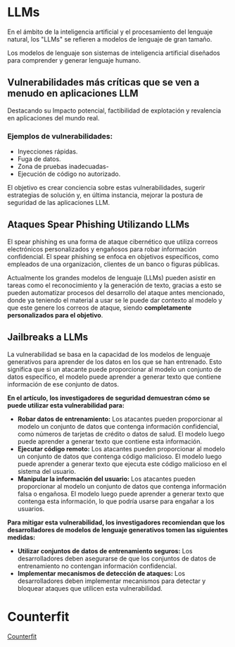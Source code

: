 # LLMs

En el ámbito de la inteligencia artificial y el procesamiento del lenguaje natural, los "LLMs" se refieren a modelos de lenguaje de gran tamaño.

Los modelos de lenguaje son sistemas de inteligencia artificial diseñados para comprender y generar lenguaje humano.

## Vulnerabilidades más críticas que se ven a menudo en aplicaciones LLM

Destacando su Impacto potencial, factibilidad de explotación y revalencia en aplicaciones del mundo real.

### Ejemplos de vulnerabilidades:

* Inyecciones rápidas.
* Fuga de datos.
* Zona de pruebas inadecuadas-
* Ejecución de código no autorizado.

El objetivo es crear conciencia sobre estas vulnerabilidades, sugerir estrategias de solución y, en última instancia, mejorar la postura de seguridad de las aplicaciones LLM.

## Ataques Spear Phishing Utilizando LLMs

El spear phishing es una forma de ataque cibernético que utiliza correos electrónicos personalizados y engañosos para robar información confidencial. El spear phishing se enfoca en objetivos específicos, como empleados de una organización, clientes de un banco o figuras públicas.

Actualmente los grandes modelos de lenguaje (LLMs) pueden asistir en tareas como el reconocimiento y la generación de texto, gracias a esto se pueden automatizar procesos del desarrollo del ataque antes mencionado, donde ya teniendo el material a usar se le puede dar contexto al modelo y que este genere los correos de ataque, siendo **completamente personalizados para el objetivo**.

## Jailbreaks a LLMs

La vulnerabilidad se basa en la capacidad de los modelos de lenguaje generativos para aprender de los datos en los que se han entrenado. Esto significa que si un atacante puede proporcionar al modelo un conjunto de datos específico, el modelo puede aprender a generar texto que contiene información de ese conjunto de datos.

**En el artículo, los investigadores de seguridad demuestran cómo se puede utilizar esta vulnerabilidad para:**

* **Robar datos de entrenamiento:** Los atacantes pueden proporcionar al modelo un conjunto de datos que contenga información confidencial, como números de tarjetas de crédito o datos de salud. El modelo luego puede aprender a generar texto que contiene esta información.
* **Ejecutar código remoto:** Los atacantes pueden proporcionar al modelo un conjunto de datos que contenga código malicioso. El modelo luego puede aprender a generar texto que ejecuta este código malicioso en el sistema del usuario.
* **Manipular la información del usuario:** Los atacantes pueden proporcionar al modelo un conjunto de datos que contenga información falsa o engañosa. El modelo luego puede aprender a generar texto que contenga esta información, lo que podría usarse para engañar a los usuarios.

**Para mitigar esta vulnerabilidad, los investigadores recomiendan que los desarrolladores de modelos de lenguaje generativos tomen las siguientes medidas:**

* **Utilizar conjuntos de datos de entrenamiento seguros:** Los desarrolladores deben asegurarse de que los conjuntos de datos de entrenamiento no contengan información confidencial.
* **Implementar mecanismos de detección de ataques:** Los desarrolladores deben implementar mecanismos para detectar y bloquear ataques que utilicen esta vulnerabilidad.

# Counterfit

[Counterfit](https://www.microsoft.com/en-us/security/blog/2021/05/03/ai-security-risk-assessment-using-counterfit/)